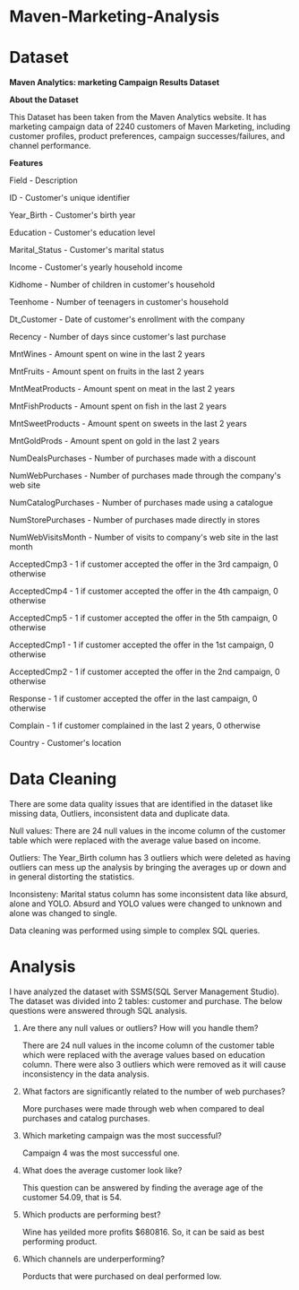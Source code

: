 # Maven-Marketing-Analysis

# Dataset
**Maven Analytics: marketing Campaign Results Dataset**

**About the Dataset**

This Dataset has been taken from the Maven Analytics website. It has marketing campaign data of 2240 customers of Maven Marketing,  including customer profiles, product preferences, campaign successes/failures, and channel performance. 

**Features** 

Field - Description

ID - Customer's unique identifier

Year_Birth - Customer's birth year

Education - Customer's education level

Marital_Status - Customer's marital status

Income - Customer's yearly household income

Kidhome	- Number of children in customer's household

Teenhome - Number of teenagers in customer's household

Dt_Customer - Date of customer's enrollment with the company

Recency - Number of days since customer's last purchase

MntWines - Amount spent on wine in the last 2 years

MntFruits -	Amount spent on fruits in the last 2 years

MntMeatProducts - Amount spent on meat in the last 2 years

MntFishProducts	- Amount spent on fish in the last 2 years

MntSweetProducts - Amount spent on sweets in the last 2 years

MntGoldProds - Amount spent on gold in the last 2 years

NumDealsPurchases -	Number of purchases made with a discount

NumWebPurchases - Number of purchases made through the company's web site

NumCatalogPurchases - Number of purchases made using a catalogue

NumStorePurchases -	Number of purchases made directly in stores

NumWebVisitsMonth -	Number of visits to company's web site in the last month

AcceptedCmp3 - 1 if customer accepted the offer in the 3rd campaign, 0 otherwise

AcceptedCmp4 - 1 if customer accepted the offer in the 4th campaign, 0 otherwise

AcceptedCmp5 - 1 if customer accepted the offer in the 5th campaign, 0 otherwise

AcceptedCmp1 - 1 if customer accepted the offer in the 1st campaign, 0 otherwise

AcceptedCmp2 - 1 if customer accepted the offer in the 2nd campaign, 0 otherwise

Response - 1 if customer accepted the offer in the last campaign, 0 otherwise

Complain - 1 if customer complained in the last 2 years, 0 otherwise

Country - Customer's location

# Data Cleaning

There are some data quality issues that are identified in the dataset like missing data, Outliers, inconsistent data and duplicate data.

Null values: There are 24 null values in the income column of the customer table which were replaced with the average value based on income.

Outliers: The Year_Birth column has 3 outliers which were deleted as having outliers can mess up the analysis by bringing the averages up or down and in general distorting the statistics.

Inconsisteny: Marital status column has some inconsistent data like absurd, alone and YOLO. Absurd and YOLO values were changed to unknown and alone was changed to single.

Data cleaning was performed using simple to complex SQL queries.

# Analysis

I have analyzed the dataset with SSMS(SQL Server Management Studio). The dataset was divided into 2 tables: customer and purchase. The below questions were answered through SQL analysis.

1. Are there any null values or outliers? How will you handle them?

   There are 24 null values in the income column of the customer table which were replaced with the average values based on education column. There were also 3 outliers which were removed as it will cause inconsistency in the data analysis.

2. What factors are significantly related to the number of web purchases?

   More purchases were made through web when compared to deal purchases and catalog purchases.

3. Which marketing campaign was the most successful?

   Campaign 4 was the most successful one.

4. What does the average customer look like?

   This question can be answered by finding the  average age of the customer 54.09, that is 54. 

5. Which products are performing best?

   Wine has yeilded more profits $680816. So, it can be said as best performing product.

6. Which channels are underperforming?

   Porducts that were purchased on deal performed low.



